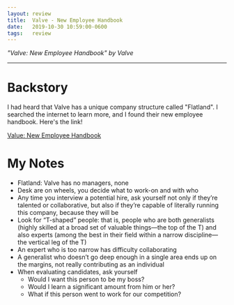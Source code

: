 ```yaml
---
layout: review
title:  Valve - New Employee Handbook
date:   2019-10-30 10:59:00-0600
tags:   review
---
```


_"Valve: New Employee Handbook" by Valve_

---

# Backstory

I had heard that Valve has a unique company structure called "Flatland". I searched the internet to learn more, and I found their new employee handbook. Here's the link!

[Value: New Employee Handbook](https://steamcdn-a.akamaihd.net/apps/valve/Valve_NewEmployeeHandbook.pdf)

# My Notes

- Flatland: Valve has no managers, none
- Desk are on wheels, you decide what to work-on and with who
- Any time you interview a potential hire, ask yourself not only if they’re talented or collaborative, but also if they’re capable of literally running this company, because they will be
- Look for “T-shaped” people: that is, people who are both generalists (highly skilled at a broad set of valuable things—the top of the T) and also experts (among the best in their field within a narrow discipline—the vertical leg of the T)
- An expert who is too narrow has difficulty collaborating
- A generalist who doesn’t go deep enough in a single area ends up on the margins, not really contributing as an individual
- When evaluating candidates, ask yourself
    - Would I want this person to be my boss?
    - Would I learn a significant amount from him or her?
    - What if this person went to work for our competition?
